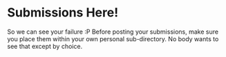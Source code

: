 # Submissions Here!
So we can see your failure :P
Before posting your submissions, make sure you place them within your own personal sub-directory.
No body wants to see that except by choice.
